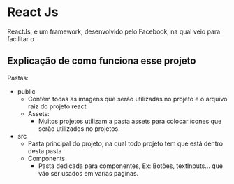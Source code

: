 # React Js

ReactJs, é um framework, desenvolvido pelo Facebook, na qual veio para facilitar o 


## Explicação de como funciona esse projeto

Pastas:

- public
  - Contém todas as imagens que serão utilizadas no projeto e o arquivo raiz do projeto react
  - Assets:
    - Muitos projetos utilizam a pasta assets para colocar ícones que serão utilizados no projetos.
- src
  - Pasta principal do projeto, na qual todo projeto tem que está dentro desta pasta
  - Components
    - Pasta dedicada para componentes, Ex: Botões, textInputs... que vão ser usados em varias paginas. 